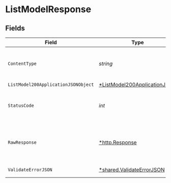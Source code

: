 # ListModelResponse


## Fields

| Field                                                                                  | Type                                                                                   | Required                                                                               | Description                                                                            |
| -------------------------------------------------------------------------------------- | -------------------------------------------------------------------------------------- | -------------------------------------------------------------------------------------- | -------------------------------------------------------------------------------------- |
| `ContentType`                                                                          | *string*                                                                               | :heavy_check_mark:                                                                     | HTTP response content type for this operation                                          |
| `ListModel200ApplicationJSONObject`                                                    | [*ListModel200ApplicationJSON](../../models/operations/listmodel200applicationjson.md) | :heavy_minus_sign:                                                                     | Ok                                                                                     |
| `StatusCode`                                                                           | *int*                                                                                  | :heavy_check_mark:                                                                     | HTTP response status code for this operation                                           |
| `RawResponse`                                                                          | [*http.Response](https://pkg.go.dev/net/http#Response)                                 | :heavy_minus_sign:                                                                     | Raw HTTP response; suitable for custom response parsing                                |
| `ValidateErrorJSON`                                                                    | [*shared.ValidateErrorJSON](../../models/shared/validateerrorjson.md)                  | :heavy_minus_sign:                                                                     | Validation Failed                                                                      |